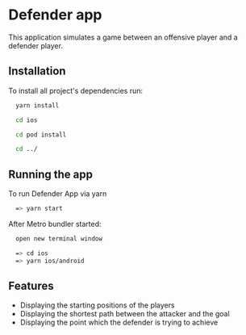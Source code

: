 # Defender app

This application simulates a game between an offensive player and a defender player.

## Installation

To install all project's dependencies run:

```bash
  yarn install
```

```bash
  cd ios
```

```bash
  cd pod install
```

```bash
  cd ../
```

## Running the app

To run Defender App via yarn

```bash
  => yarn start
```

After Metro bundler started:

```bash
  open new terminal window

  => cd ios
  => yarn ios/android
```

## Features

- Displaying the starting positions of the players
- Displaying the shortest path between the attacker and the goal
- Displaying the point which the defender is trying to achieve
